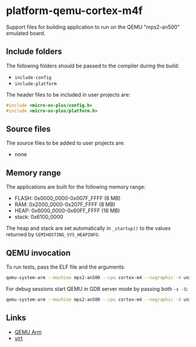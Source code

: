 # platform-qemu-cortex-m4f

Support files for building application to run on the QEMU "mps2-an500"
emulated board.

## Include folders

The following folders should be passed to the compiler during the build:

- `include-config`
- `include-platform`

The header files to be included in user projects are:

```cpp
#include <micro-os-plus/config.h>
#include <micro-os-plus/platform.h>
```

## Source files

The source files to be added to user projects are:

- none

## Memory range

The applications are built for the following memory range:

- FLASH: 0x0000_0000-0x007F_FFFF (8 MB)
- RAM: 0x2000_0000-0x207F_FFFF (8 MB)
- HEAP: 0x6000_0000-0x60FF_FFFF (16 MB)
- stack: 0x6100_0000

The heap and stack are set automatically in `_startup()` to the values
returned by `SEMIHOSTING_SYS_HEAPINFO`.

## QEMU invocation

To run tests, pass the ELF file and the arguments:

```sh
qemu-system-arm --machine mps2-an500 --cpu cortex-m4 --nographic -d unimp,guest_errors --kernel "unit-test.elf" --semihosting-config enable=on,target=native,arg=test
```

For debug sessions start QEMU in GDB server mode by passing both `-s -S`:

```sh
qemu-system-arm --machine mps2-an500 --cpu cortex-m4 --nographic -d unimp,guest_errors -s -S --semihosting-config enable=on,target=native,arg=test
```

## Links

- [QEMU Arm](https://www.qemu.org/docs/master/system/target-arm.html)
- [virt](https://www.qemu.org/docs/master/system/arm/virt.html)
